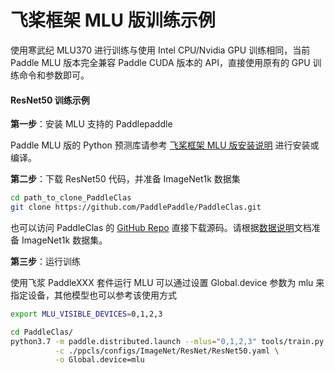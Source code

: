 # 飞桨框架 MLU 版训练示例

使用寒武纪 MLU370 进行训练与使用 Intel CPU/Nvidia GPU 训练相同，当前 Paddle MLU 版本完全兼容 Paddle CUDA 版本的 API，直接使用原有的 GPU 训练命令和参数即可。

#### ResNet50 训练示例

**第一步**：安装 MLU 支持的 Paddlepaddle

Paddle MLU 版的 Python 预测库请参考 [飞桨框架 MLU 版安装说明](./paddle_install_cn.html) 进行安装或编译。


**第二步**：下载 ResNet50 代码，并准备 ImageNet1k 数据集

```bash
cd path_to_clone_PaddleClas
git clone https://github.com/PaddlePaddle/PaddleClas.git
```
也可以访问 PaddleClas 的 [GitHub Repo](https://github.com/PaddlePaddle/PaddleClas) 直接下载源码。请根据[数据说明](https://github.com/PaddlePaddle/PaddleClas/blob/release/2.4/docs/zh_CN/data_preparation/classification_dataset.md)文档准备 ImageNet1k 数据集。

**第三步**：运行训练

使用飞浆 PaddleXXX 套件运行 MLU 可以通过设置 Global.device 参数为 mlu 来指定设备，其他模型也可以参考该使用方式

```bash
export MLU_VISIBLE_DEVICES=0,1,2,3

cd PaddleClas/
python3.7 -m paddle.distributed.launch --mlus="0,1,2,3" tools/train.py \
          -c ./ppcls/configs/ImageNet/ResNet/ResNet50.yaml \
          -o Global.device=mlu
```
